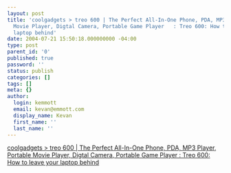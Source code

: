 ```yaml
---
layout: post
title: 'coolgadgets > treo 600 | The Perfect All-In-One Phone, PDA, MP3 Player, Portable
  Movie Player, Digtal Camera, Portable Game Player   : Treo 600: How to leave your
  laptop behind'
date: 2004-07-21 15:50:18.000000000 -04:00
type: post
parent_id: '0'
published: true
password: ''
status: publish
categories: []
tags: []
meta: {}
author:
  login: kemmott
  email: kevan@emmott.com
  display_name: Kevan
  first_name: ''
  last_name: ''
---
```

<p><a href="http://alteraxion.typepad.com/coolgadgets/2004/07/treo_600_how_to.html">coolgadgets &gt; treo 600 | The Perfect All-In-One Phone, PDA, MP3 Player, Portable Movie Player, Digtal Camera, Portable Game Player : Treo 600: How to leave your laptop behind</a></p>
